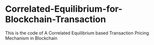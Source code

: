 # Correlated-Equilibrium-for-Blockchain-Transaction
This is the code of A Correlated Equilibrium based Transaction Pricing Mechanism in Blockchain
